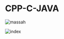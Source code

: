 # CPP-C-JAVA



![massah](https://user-images.githubusercontent.com/70067609/117397308-76605500-af19-11eb-9dbf-5c1927d1e70b.gif)


![index](https://user-images.githubusercontent.com/70067609/117397440-c6d7b280-af19-11eb-9ae9-5b9c201270d1.gif)
